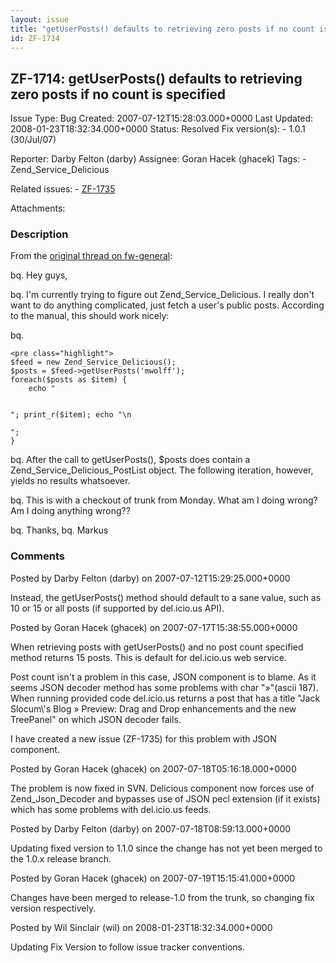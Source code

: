 ```yaml
---
layout: issue
title: "getUserPosts() defaults to retrieving zero posts if no count is specified"
id: ZF-1714
---
```


ZF-1714: getUserPosts() defaults to retrieving zero posts if no count is specified
----------------------------------------------------------------------------------

 Issue Type: Bug Created: 2007-07-12T15:28:03.000+0000 Last Updated: 2008-01-23T18:32:34.000+0000 Status: Resolved Fix version(s): - 1.0.1 (30/Jul/07)
 
 Reporter:  Darby Felton (darby)  Assignee:  Goran Hacek (ghacek)  Tags: - Zend\_Service\_Delicious
 
 Related issues: - [ZF-1735](/issues/browse/ZF-1735)
 
 Attachments: 
### Description

From the [original thread on fw-general](http://www.nabble.com/Getting-a-grip-on-Zend_Service_Delicious-tf4035016s16154.html#a11462708):

bq. Hey guys,

bq. I'm currently trying to figure out Zend\_Service\_Delicious. I really don't want to do anything complicated, just fetch a user's public posts. According to the manual, this should work nicely:

bq.

 
    <pre class="highlight">
    $feed = new Zend_Service_Delicious();
    $posts = $feed->getUserPosts('mwolff');
    foreach($posts as $item) {
        echo "


    "; print_r($item); echo "\n

    ";
    }

bq. After the call to getUserPosts(), $posts does contain a Zend\_Service\_Delicious\_PostList object. The following iteration, however, yields no results whatsoever.

bq. This is with a checkout of trunk from Monday. What am I doing wrong? Am I doing anything wrong??

bq. Thanks, bq. Markus

 

 

### Comments

Posted by Darby Felton (darby) on 2007-07-12T15:29:25.000+0000

Instead, the getUserPosts() method should default to a sane value, such as 10 or 15 or all posts (if supported by del.icio.us API).

 

 

Posted by Goran Hacek (ghacek) on 2007-07-17T15:38:55.000+0000

When retrieving posts with getUserPosts() and no post count specified method returns 15 posts. This is default for del.icio.us web service.

Post count isn't a problem in this case, JSON component is to blame. As it seems JSON decoder method has some problems with char "»"(ascii 187). When running provided code del.icio.us returns a post that has a title "Jack Slocum\\'s Blog » Preview: Drag and Drop enhancements and the new TreePanel" on which JSON decoder fails.

I have created a new issue (ZF-1735) for this problem with JSON component.

 

 

Posted by Goran Hacek (ghacek) on 2007-07-18T05:16:18.000+0000

The problem is now fixed in SVN. Delicious component now forces use of Zend\_Json\_Decoder and bypasses use of JSON pecl extension (if it exists) which has some problems with del.icio.us feeds.

 

 

Posted by Darby Felton (darby) on 2007-07-18T08:59:13.000+0000

Updating fixed version to 1.1.0 since the change has not yet been merged to the 1.0.x release branch.

 

 

Posted by Goran Hacek (ghacek) on 2007-07-19T15:15:41.000+0000

Changes have been merged to release-1.0 from the trunk, so changing fix version respectively.

 

 

Posted by Wil Sinclair (wil) on 2008-01-23T18:32:34.000+0000

Updating Fix Version to follow issue tracker conventions.

 

 